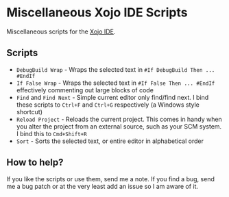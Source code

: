 Miscellaneous Xojo IDE Scripts
==============================

Miscellaneous scripts for the [Xojo IDE](http://www.xojo.com).

Scripts
-------

* `DebugBuild Wrap` - Wraps the selected text in `#If DebugBuild Then ... #EndIf`
* `If False Wrap` - Wraps the selected text in `#If False Then ... #EndIf` effectively
  commenting out large blocks of code
* `Find` and `Find Next` - Simple current editor only find/find next. I bind these scripts
  to `Ctrl+F` and `Ctrl+G` respectively (a Windows style shortcut)
* `Reload Project` - Reloads the current project. This comes in handy when you alter the project
  from an external source, such as your SCM system. I bind this to `Cmd+Shift+R`
* `Sort` - Sorts the selected text, or entire editor in alphabetical order

How to help?
------------

If you like the scripts or use them, send me a note. If you find a bug, send me a bug patch or at the very least add an issue 
so I am aware of it.